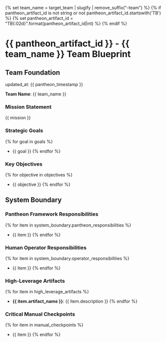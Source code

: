 {% set team_name = target_team | slugify | remove_suffix("-team") %}
{% if pantheon_artifact_id is not string or not pantheon_artifact_id.startswith('TB') %}
{% set pantheon_artifact_id = "TB{:02d}".format(pantheon_artifact_id|int) %}
{% endif %}
# {{ pantheon_artifact_id }} - {{ team_name }} Team Blueprint

## Team Foundation
updated_at: {{ pantheon_timestamp }}

**Team Name**: {{ team_name }}

### Mission Statement

{{ mission }}

### Strategic Goals
{% for goal in goals %}
- {{ goal }}
{% endfor %}

### Key Objectives
{% for objective in objectives %}
- {{ objective }}
{% endfor %}

## System Boundary

### Pantheon Framework Responsibilities
{% for item in system_boundary.pantheon_responsibilities %}
- {{ item }}
{% endfor %}

### Human Operator Responsibilities
{% for item in system_boundary.operator_responsibilities %}
- {{ item }}
{% endfor %}

### High-Leverage Artifacts
{% for item in high_leverage_artifacts %}
- **{{ item.artifact_name }}**: {{ item.description }}
{% endfor %}

### Critical Manual Checkpoints
{% for item in manual_checkpoints %}
- {{ item }}
{% endfor %}